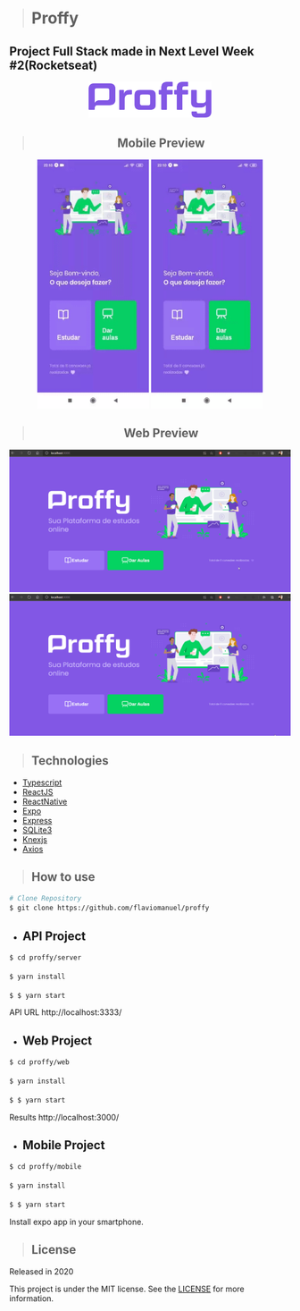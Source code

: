 > # Proffy
## **Project Full Stack made in Next Level Week #2(Rocketseat)**

<p align="center">
    <img src="./.github/logo.svg"  width="220"/>
</p>


> <h2 align="center"   >Mobile Preview</h2>

<div align="center" >
    <img width="200" src="./.github/proffy1.gif"/>
    <img width="200" src="./.github/proffy2.gif"/>
</div>

> <h2 align="center"> Web Preview</h2>

<div align="center">
    <img width="600" src="./.github/proffyGif1.gif"/>
    <img width="600" src="./.github/proffyGif2.gif"/>
</div>

> ## Technologies 

- [Typescript](https://www.typescriptlang.org/)
- [ReactJS](https://reactjs.org/)
- [ReactNative](https://reactnative.dev/)
- [Expo](https://expo.io/)
- [Express](https://expressjs.com/)
- [SQLite3](https://www.sqlite.org/index.html)
- [Knexjs](http://knexjs.org/)
- [Axios](https://github.com/axios/axios)

> ## How to use
```bash 
# Clone Repository
$ git clone https://github.com/flaviomanuel/proffy
```

* ## API Project

```bash 
$ cd proffy/server

$ yarn install

$ $ yarn start
```

API URL  http://localhost:3333/

* ## Web Project

```bash 
$ cd proffy/web

$ yarn install

$ $ yarn start
```

Results http://localhost:3000/

* ## Mobile Project

```bash 
$ cd proffy/mobile

$ yarn install

$ $ yarn start
```

Install expo app in your smartphone. 

> ## License

Released in 2020

This project is under the MIT license. See the [LICENSE](https://github.com/flaviomanuel/Proffy/blob/master/LICENSE) for more information.